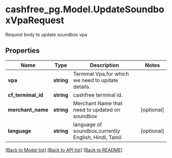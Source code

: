 # cashfree_pg.Model.UpdateSoundboxVpaRequest
Request body to update soundbox vpa

## Properties

Name | Type | Description | Notes
------------ | ------------- | ------------- | -------------
**vpa** | **string** | Terminal Vpa,for which we need to update details. | 
**cf_terminal_id** | **string** | cashfree terminal id. | 
**merchant_name** | **string** | Merchant Name that need to updated on soundbox | [optional] 
**language** | **string** | language of soundbox,currently English, Hindi, Tamil | [optional] 

[[Back to Model list]](../README.md#documentation-for-models) [[Back to API list]](../README.md#documentation-for-api-endpoints) [[Back to README]](../README.md)

